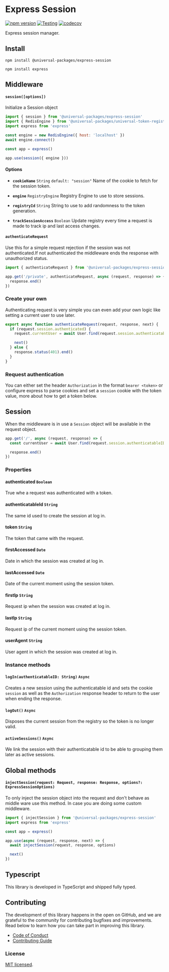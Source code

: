 # Express Session

[![npm version](https://badge.fury.io/js/@universal-packages%2Fexpress-session.svg)](https://www.npmjs.com/package/@universal-packages/express-session)
[![Testing](https://github.com/universal-packages/universal-express-session/actions/workflows/testing.yml/badge.svg)](https://github.com/universal-packages/universal-express-session/actions/workflows/testing.yml)
[![codecov](https://codecov.io/gh/universal-packages/universal-express-session/branch/main/graph/badge.svg?token=CXPJSN8IGL)](https://codecov.io/gh/universal-packages/universal-express-session)

Express session manager.

## Install

```shell
npm install @universal-packages/express-session

npm install express
```

## Middleware
#### **`session([options])`**

Initialize a Session object

```js
import { session } from '@universal-packages/express-session'
import { RedisEngine } from '@universal-packages/universal-token-registry-redis'
import express from 'express'

const engine = new RedisEngine({ host: 'localhost' })
await engine.connect()

const app = express()

app.use(session({ engine }))
```

#### Options

- **`cookieName`** `String` `default: "session"`
  Name of the cookie to fetch for the session token.

- **`engine`** `RegistryEngine`
  Registry Engine to use to store sessions.

- **`registryId`** `String`
  String to use to add randomness to the token generation.

- **`trackSessionAccess`** `Boolean`
  Update registry every time a request is made to track ip and last access changes.

#### **`authenticateRequest`**

Use this for a simple request rejection if the session was not authenticated.If not authenticated the middleware ends the response with unauthorized status.

```js
import { authenticateRequest } from '@universal-packages/express-session'

app.get('/private', authenticateRequest, async (request, response) => {
  response.end()
})
```

### Create your own

Authenticating request is very simple you can even add your own logic like setting a current user to use later.

```js
export async function authenticateRequest(request, response, next) {
  if (request.session.authenticated) {
    request.currentUser = await User.find(request.session.authenticatableID)

    next()
  } else {
    response.status(401).end()
  }
}
```

### Request authentication

You can either set the header `Authorization` in the format `bearer <token>` or configure express to parse cookies and set a `session` cookie with the token value, more about how to get a token below.

## Session

When the middleware is in use a `Session` object will be available in the request object.

```js
app.get('/', async (request, response) => {
  const currentUser = await User.find(request.session.authenticatableID)

  response.end()
})
```

### Properties

#### authenticated `Boolean`

True whe a request was authenticated with a token.

#### authenticatableId `String`

The same id used to create the session at log in.

#### token `String`

The token that came with the request.

#### firstAccessed `Date`

Date in which the session was created at log in.

#### lastAccessed `Date`

Date of the current moment using the session token.

#### firstIp `String`

Request ip when the session was created at log in.

#### lastIp `String`

Request ip of the current moment using the session token.

#### userAgent `String`

User agent in which the session was created at log in.

### Instance methods

#### **`logIn(authenticatableID: String)`** `Async`

Creates a new session using the authenticatable id and sets the cookie `session` as well as the `Authorization` response header to return to the user when ending the response.

#### **`logOut()`** `Async`

Disposes the current session from the registry so the token is no longer valid.

#### **`activeSessions()`** `Async`

We link the session with their authenticatable id to be able to grouping them later as active sessions.

## Global methods
#### **`injectSession(request: Request, response: Response, options?: ExpressSessionOptions)`**

To only inject the session object into the request and don't behave as middle ware use this method. In case you are doing some custom middleware.

```js
import { injectSession } from '@universal-packages/express-session'
import express from 'express'

const app = express()

app.use(async (request, response, next) => {
  await injectSession(request, response, options)

  next()
})
```

## Typescript

This library is developed in TypeScript and shipped fully typed.

## Contributing

The development of this library happens in the open on GitHub, and we are grateful to the community for contributing bugfixes and improvements. Read below to learn how you can take part in improving this library.

- [Code of Conduct](./CODE_OF_CONDUCT.md)
- [Contributing Guide](./CONTRIBUTING.md)

### License

[MIT licensed](./LICENSE).

